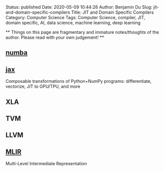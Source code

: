 Status: published
Date: 2020-05-09 10:44:26
Author: Benjamin Du
Slug: jit-and-domain-specific-compilers
Title: JIT and Domain Specific Compilers
Category: Computer Science
Tags: Computer Science, compiler, JIT, domain specific, AI, data science, machine learning, deep learning

**
Things on this page are fragmentary and immature notes/thoughts of the author.
Please read with your own judgement!
**

## [numba](https://github.com/numba/numba)

## [jax](https://github.com/google/jax)
Composable transformations of Python+NumPy programs: differentiate, vectorize, JIT to GPU/TPU, and more


## XLA

## TVM

## LLVM

## [MLIR](https://github.com/llvm/llvm-project/tree/master/mlir/)

Multi-Level Intermediate Representation

